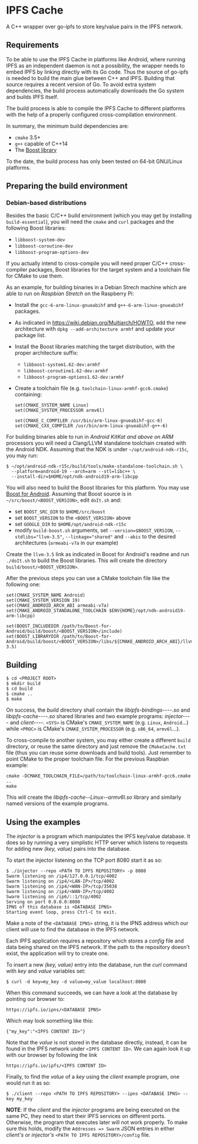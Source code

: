 # IPFS Cache

A C++ wrapper over go-ipfs to store key/value pairs in the IPFS network.

## Requirements

To be able to use the IPFS Cache in platforms like Android, where running IPFS as an
independent daemon is not a possibility, the wrapper needs to embed IPFS by linking
directly with its Go code.  Thus the source of go-ipfs is needed to build the main
glue between C++ and IPFS.  Building that source requires a recent version of Go.  To
avoid extra system dependencies, the build process automatically downloads the Go
system and builds IPFS itself.

The build process is able to compile the IPFS Cache to different platforms with the
help of a properly configured cross-compilation environment.

In summary, the minimum build dependencies are:

* `cmake` 3.5+
* `g++` capable of C++14
* The [Boost library](http://www.boost.org/)

To the date, the build process has only been tested on 64-bit GNU/Linux platforms.

## Preparing the build environment

### Debian-based distributions

Besides the basic C/C++ build environment (which you may get by installing
`build-essential`), you will need the `cmake` and `curl` packages and the following
Boost libraries:

  - `libboost-system-dev`
  - `libboost-coroutine-dev`
  - `libboost-program-options-dev`

If you actually intend to cross-compile you will need proper C/C++ cross-compiler
packages, Boost libraries for the target system and a toolchain file for CMake to use
them.

As an example, for building binaries in a Debian Strech machine which are able to run
on _Raspbian Stretch_ on the Raspberry Pi:

  - Install the `gcc-6-arm-linux-gnueabihf` and `g++-6-arm-linux-gnueabihf` packages.
  - As indicated in <https://wiki.debian.org/Multiarch/HOWTO>, add the new
    architecture with `dpkg --add-architecture armhf` and update your package list.
  - Install the Boost libraries matching the target distribution, with the proper
    architecture suffix:

      - `libboost-system1.62-dev:armhf`
      - `libboost-coroutine1.62-dev:armhf`
      - `libboost-program-options1.62-dev:armhf`

  - Create a toolchain file (e.g. `toolchain-linux-armhf-gcc6.cmake`) containing:

        set(CMAKE_SYSTEM_NAME Linux)
        set(CMAKE_SYSTEM_PROCESSOR armv6l)

        set(CMAKE_C_COMPILER /usr/bin/arm-linux-gnueabihf-gcc-6)
        set(CMAKE_CXX_COMPILER /usr/bin/arm-linux-gnueabihf-g++-6)

For building binaries able to run in _Android KitKat and above on ARM_ processors you
will need a Clang/LLVM standalone toolchain created with the Android NDK.  Assuming
that the NDK is under `~/opt/android-ndk-r15c`, you may run:

    $ ~/opt/android-ndk-r15c/build/tools/make-standalone-toolchain.sh \
      --platform=android-19 --arch=arm --stl=libc++ \
      --install-dir=$HOME/opt/ndk-android19-arm-libcpp

You will also need to build the Boost libraries for this platform.  You may use
[Boost for Android](https://github.com/dec1/Boost-for-Android).  Assuming that Boost
source is in `~/src/boost/<BOOST_VERSION>`, edit `doIt.sh` and:

  - set `BOOST_SRC_DIR` to `$HOME/src/boost`
  - set `BOOST_VERSION` to the `<BOOST_VERSION>` above
  - set `GOOGLE_DIR` to `$HOME/opt/android-ndk-r15c`
  - modify `build-boost.sh` arguments, set `--version=$BOOST_VERSION`,
    `--stdlibs="llvm-3.5"`, `--linkage="shared"` and `--abis` to the desired
    architectures (`armeabi-v7a` in our example)

Create the `llvm-3.5` link as indicated in Boost for Android's readme and run
`./doIt.sh` to build the Boost libraries.  This will create the directory
`build/boost/<BOOST_VERSION>`.

After the previous steps you can use a CMake toolchain file like the following one:

    set(CMAKE_SYSTEM_NAME Android)
    set(CMAKE_SYSTEM_VERSION 19)
    set(CMAKE_ANDROID_ARCH_ABI armeabi-v7a)
    set(CMAKE_ANDROID_STANDALONE_TOOLCHAIN $ENV{HOME}/opt/ndk-android19-arm-libcpp)

    set(BOOST_INCLUDEDIR /path/to/Boost-for-Android/build/boost/<BOOST_VERSION>/include)
    set(BOOST_LIBRARYDIR /path/to/Boost-for-Android/build/boost/<BOOST_VERSION>/libs/${CMAKE_ANDROID_ARCH_ABI}/llvm-3.5)

## Building

```
$ cd <PROJECT ROOT>
$ mkdir build
$ cd build
$ cmake ..
$ make
```

On success, the _build_ directory shall contain the _libipfs-bindings--<SYS>--<PROC>.so_
and _libipfs-cache--<SYS>--<PROC>.so_ shared libraries and two example programs:
_injector--<SYS>--<PROC>_ and _client--<SYS>--<PROC>_.  `<SYS>` is CMake's
`CMAKE_SYSTEM_NAME` (e.g. `Linux`, `Android`...) while `<PROC>` is CMake's
`CMAKE_SYSTEM_PROCESSOR` (e.g. `x86_64`, `armv6l`...).

To cross-compile to another system, you may either create a different `build`
directory, or reuse the same directory and just remove the `CMakeCache.txt` file (thus
you can reuse some downloads and build tools).  Just remember to point CMake to the
proper toolchain file.  For the previous Raspbian example:

```
cmake -DCMAKE_TOOLCHAIN_FILE=/path/to/toolchain-linux-armhf-gcc6.cmake ..
make
```

This will create the _libipfs-cache--Linux--armv6l.so_ library and similarly named
versions of the example programs.

## Using the examples

The _injector_ is a program which manipulates the IPFS key/value database. It does so
by running a very simplistic HTTP server which listens to requests for adding
new _(key, value)_ pairs into the database.

To start the injector listening on the TCP port 8080 start it as so:

```
$ ./injector --repo <PATH TO IPFS REPOSITORY> -p 8080
Swarm listening on /ip4/127.0.0.1/tcp/4002
Swarm listening on /ip4/<LAN-IP>/tcp/4002
Swarm listening on /ip4/<WAN-IP>/tcp/35038
Swarm listening on /ip4/<WAN-IP>/tcp/4002
Swarm listening on /ip6/::1/tcp/4002
Serving on port 0.0.0.0:8080
IPNS of this database is <DATABASE IPNS>
Starting event loop, press Ctrl-C to exit.
```

Make a note of the `<DATABASE IPNS>` string, it is the IPNS address which our
client will use to find the database in the IPFS network.

Each IPFS application requires a repository which stores a _config_ file and
data being shared on the IPFS network. If the path to the repository doesn't
exist, the application will try to create one.

To insert a new _(key, value)_ entry into the database, run the _curl_ command
with _key_ and _value_ variables set:

```
$ curl -d key=my_key -d value=my_value localhost:8080
```

When this command succeeds, we can have a look at the database by pointing our
browser to:

```
https://ipfs.io/ipns/<DATABASE IPNS>
```

Which may look something like this:

```
{"my_key":"<IPFS CONTENT ID>"}
```

Note that the _value_ is not stored in the database directly, instead, it can be found
in the IPFS network under `<IPFS CONTENT ID>`. We can again look it up with our
browser by following the link

```
https://ipfs.io/ipfs/<IPFS CONTENT ID>
```

Finally, to find the _value_ of a _key_ using the _client_ example program, one would
run it as so:

```
$ ./client --repo <PATH TO IPFS REPOSITORY> --ipns <DATABASE IPNS> --key my_key
```

**NOTE**: If the _client_ and the _injector_ programs are being executed on the
same PC, they need to start their IPFS services on different ports. Otherwise,
the program that executes later will not work properly. To make sure this
holds, modify the `Addresses => Swarm` JSON entries in either _client's_ or
_injector's_ `<PATH TO IPFS REPOSITORY>/config` file.


